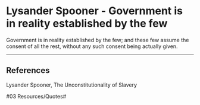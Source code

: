 # Lysander Spooner - Government is in reality established by the few

Government is in reality established by the few; and these few assume the consent of all the rest, without any such consent being actually given.

---

## References

Lysander Spooner, The Unconstitutionality of Slavery

\#03 Resources/Quotes#

